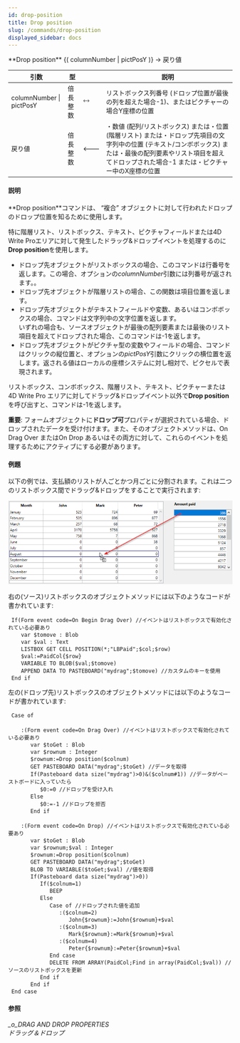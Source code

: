 ```yaml
---
id: drop-position
title: Drop position
slug: /commands/drop-position
displayed_sidebar: docs
---
```


<!--REF #_command_.Drop position.Syntax-->**Drop position** {( columnNumber | pictPosY )} -> 戻り値<!-- END REF-->
<!--REF #_command_.Drop position.Params-->
| 引数 | 型 |  | 説明 |
| --- | --- | --- | --- |
| columnNumber &#124; pictPosY | 倍長整数 | &#x1F858; | リストボックス列番号 (ドロップ位置が最後の列を超えた場合-1)、またはピクチャーの場合Y座標の位置 |
| 戻り値 | 倍長整数 | &#x1F850; | ・数値 (配列/リストボックス) または・位置 (階層リスト) または・ドロップ先項目の文字列中の位置 (テキスト/コンボボックス) または・最後の配列要素やリスト項目を超えてドロップされた場合-1 または・ピクチャー中のX座標の位置 |

<!-- END REF-->

#### 説明 

<!--REF #_command_.Drop position.Summary-->**Drop position**コマンドは、 “複合” オブジェクトに対して行われたドロップのドロップ位置を知るために使用します。<!-- END REF-->

特に階層リスト、リストボックス、テキスト、ピクチャフィールドまたは4D Write Proエリアに対して発生したドラッグ&ドロップイベントを処理するのに**Drop position**を使用します。

* ドロップ先オブジェクトがリストボックスの場合、このコマンドは行番号を返します。この場合、オプションの*columnNumber*引数には列番号が返されます。。
* ドロップ先オブジェクトが階層リストの場合、この関数は項目位置を返します。
* ドロップ先オブジェクトがテキストフィールドや変数、あるいはコンボボックスの場合、コマンドは文字列中の文字位置を返します。  
いずれの場合も、ソースオブジェクトが最後の配列要素または最後のリスト項目を超えてドロップされた場合、このコマンドは-1を返します。
* ドロップ先オブジェクトがピクチャ型の変数やフィールドの場合、コマンドはクリックの縦位置と、オプションの*pictPosY*引数にクリックの横位置を返します。返される値はローカルの座標システムに対し相対で、ピクセルで表現されます。

リストボックス、コンボボックス、階層リスト、テキスト、ピクチャーまたは4D Write Pro エリアに対してドラッグ&ドロップイベント以外で**Drop position**を呼び出すと、コマンドは-1を返します。

**重要**: フォームオブジェクトに**ドロップ可**プロパティが選択されている場合、ドロップされたデータを受け付けます。また、そのオブジェクトメソッドは、On Drag Over またはOn Drop あるいはその両方に対して、これらのイベントを処理するためにアクティブにする必要があります。

#### 例題 

以下の例では、支払額のリストが人ごとかつ月ごとに分割されます。これは二つのリストボックス間でドラッグ&ドロップをすることで実行されます:

![](../assets/en/commands/pict4091260.en.png)

右の(ソース)リストボックスのオブジェクトメソッドには以下のようなコードが書かれています:

```4d
 If(Form event code=On Begin Drag Over) //イベントはリストボックスで有効化されている必要あり
    var $tomove : Blob
    var $val : Text
    LISTBOX GET CELL POSITION(*;"LBPaid";$col;$row)
    $val:=PaidCol{$row}
    VARIABLE TO BLOB($val;$tomove)
    APPEND DATA TO PASTEBOARD("mydrag";$tomove) //カスタムのキーを使用
 End if
```

左の(ドロップ先)リストボックスのオブジェクトメソッドには以下のようなコードが書かれています:

```4d
 Case of
 
    :(Form event code=On Drag Over) //イベントはリストボックスで有効化されている必要あり
       var $toGet : Blob
       var $rownum : Integer
       $rownum:=Drop position($colnum)
       GET PASTEBOARD DATA("mydrag";$toGet) //データを取得
       If(Pasteboard data size("mydrag")>0)&($colnum#1)) //データがペーストボードに入っていたら
          $0:=0 //ドロップを受け入れ
       Else
          $0:=-1 //ドロップを拒否
       End if
 
    :(Form event code=On Drop) //イベントはリストボックスで有効化されている必要あり
       var $toGet : Blob
       var $rownum;$val : Integer
       $rownum:=Drop position($colnum)
       GET PASTEBOARD DATA("mydrag";$toGet)
       BLOB TO VARIABLE($toGet;$val) //値を取得
       If(Pasteboard data size("mydrag")>0))
          If($colnum=1)
             BEEP
          Else
             Case of //ドロップされた値を追加
                :($colnum=2)
                   John{$rownum}:=John{$rownum}+$val
                :($colnum=3)
                   Mark{$rownum}:=Mark{$rownum}+$val
                :($colnum=4)
                   Peter{$rownum}:=Peter{$rownum}+$val
             End case
             DELETE FROM ARRAY(PaidCol;Find in array(PaidCol;$val)) //ソースのリストボックスを更新
          End if
       End if
 End case
```

#### 参照 

*\_o\_DRAG AND DROP PROPERTIES*  
*ドラッグ＆ドロップ*  